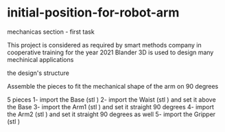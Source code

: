 # initial-position-for-robot-arm
mechanicas section - first task

This project is considered as required by smart methods company in cooperative training for the year 2021 Blander 3D is used to design many mechinical applications

the design's structure

Assemble the pieces to fit the mechanical shape of the arm on 90 degrees

5 pieces 1- import the Base (stl ) 2- import the Waist (stl ) and set it above the Base 3- import the Arm1 (stl ) and set it straight 90 degrees 4- import the Arm2 (stl ) and set it straight 90 degrees as well 5- import the Gripper (stl )
